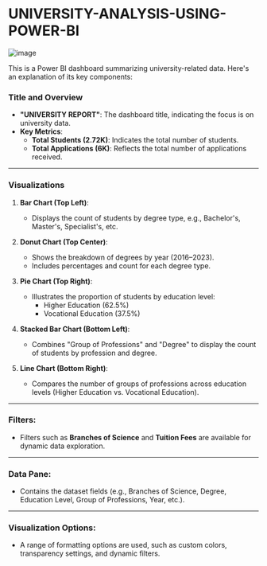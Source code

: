 # UNIVERSITY-ANALYSIS-USING-POWER-BI

![image](https://github.com/user-attachments/assets/bc4ba26e-d8f7-49a9-b5d1-69fa058c3c4d)

This is a Power BI dashboard summarizing university-related data. Here's an explanation of its key components:

### **Title and Overview**
- **"UNIVERSITY REPORT"**: The dashboard title, indicating the focus is on university data.
- **Key Metrics**:
  - **Total Students (2.72K)**: Indicates the total number of students.
  - **Total Applications (6K)**: Reflects the total number of applications received.

---

### **Visualizations**
1. **Bar Chart (Top Left)**:
   - Displays the count of students by degree type, e.g., Bachelor's, Master's, Specialist's, etc.

2. **Donut Chart (Top Center)**:
   - Shows the breakdown of degrees by year (2016–2023).
   - Includes percentages and count for each degree type.

3. **Pie Chart (Top Right)**:
   - Illustrates the proportion of students by education level:
     - Higher Education (62.5%)
     - Vocational Education (37.5%)

4. **Stacked Bar Chart (Bottom Left)**:
   - Combines "Group of Professions" and "Degree" to display the count of students by profession and degree.

5. **Line Chart (Bottom Right)**:
   - Compares the number of groups of professions across education levels (Higher Education vs. Vocational Education).

---

### **Filters**:
- Filters such as **Branches of Science** and **Tuition Fees** are available for dynamic data exploration.

---

### **Data Pane**:
- Contains the dataset fields (e.g., Branches of Science, Degree, Education Level, Group of Professions, Year, etc.).

---

### **Visualization Options**:
- A range of formatting options are used, such as custom colors, transparency settings, and dynamic filters.



